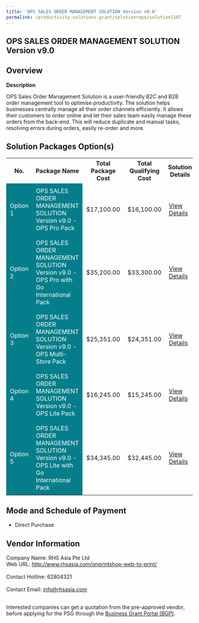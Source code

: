 ```yaml
---
title: 'OPS SALES ORDER MANAGEMENT SOLUTION Version v9.0'
permalink: /productivity-solutions-grant/solutionrepo/solution1107
---
```


## OPS SALES ORDER MANAGEMENT SOLUTION Version v9.0

## Overview

**Description**

OPS Sales Order Management Solution is a user-friendly B2C and B2B order management tool to optimise productivity. The solution helps businesses centrally manage all their order channels efficiently. It allows their customers to order online and let their sales team easily manage these orders from the back-end. This will reduce duplicate and manual tasks, resolving errors during orders, easily re-order and more.

## Solution Packages Option(s)

<table>
<tr>
<th><b>No.</b></th>
<th><b>Package Name</b></th>
<th><b>Total Package Cost</b></th>
<th><b>Total Qualifying Cost</b></th>
<th><b>Solution Details</b></th>
</tr>
<tr>
<td style='padding: 10px; background-color: #037E8A; color: #FFFFFF;'>Option 1</td>
<td style='padding: 10px; background-color: #037E8A; color: #FFFFFF;'>OPS SALES ORDER MANAGEMENT SOLUTION Version v9.0 - OPS Pro Pack</td>
<td style='padding: 10px;'>$17,100.00</td>
<td style='padding: 10px;'>$16,100.00</td>
<td style='padding: 10px;'><a href='/images/psg/RHS_Asia_Desensitised_Annex_3_Part_1.pdf' target='_blank'>View Details</a></td>
</tr>
<tr>
<td style='padding: 10px; background-color: #037E8A; color: #FFFFFF;'>Option 2</td>
<td style='padding: 10px; background-color: #037E8A; color: #FFFFFF;'>OPS SALES ORDER MANAGEMENT SOLUTION Version v9.0 - OPS Pro with Go International Pack</td>
<td style='padding: 10px;'>$35,200.00</td>
<td style='padding: 10px;'>$33,300.00</td>
<td style='padding: 10px;'><a href='/images/psg/RHS_Asia_Desensitised_Annex_3_Part_2.pdf' target='_blank'>View Details</a></td>
</tr>
<tr>
<td style='padding: 10px; background-color: #037E8A; color: #FFFFFF;'>Option 3</td>
<td style='padding: 10px; background-color: #037E8A; color: #FFFFFF;'>OPS SALES ORDER MANAGEMENT SOLUTION Version v9.0 - OPS Multi-Store Pack</td>
<td style='padding: 10px;'>$25,351.00</td>
<td style='padding: 10px;'>$24,351.00</td>
<td style='padding: 10px;'><a href='/images/psg/RHS_Asia_Desensitised_Annex_3_Part_3.pdf' target='_blank'>View Details</a></td>
</tr>
<tr>
<td style='padding: 10px; background-color: #037E8A; color: #FFFFFF;'>Option 4</td>
<td style='padding: 10px; background-color: #037E8A; color: #FFFFFF;'>OPS SALES ORDER MANAGEMENT SOLUTION Version v9.0 - OPS Lite Pack</td>
<td style='padding: 10px;'>$16,245.00</td>
<td style='padding: 10px;'>$15,245.00</td>
<td style='padding: 10px;'><a href='/images/psg/RHS_Asia_Desensitised_Annex_3_Part_4.pdf' target='_blank'>View Details</a></td>
</tr>
<tr>
<td style='padding: 10px; background-color: #037E8A; color: #FFFFFF;'>Option 5</td>
<td style='padding: 10px; background-color: #037E8A; color: #FFFFFF;'>OPS SALES ORDER MANAGEMENT SOLUTION Version v9.0 - OPS Lite with Go International Pack</td>
<td style='padding: 10px;'>$34,345.00</td>
<td style='padding: 10px;'>$32,445.00</td>
<td style='padding: 10px;'><a href='/images/psg/RHS_Asia_Desensitised_Annex_3_Part_5.pdf' target='_blank'>View Details</a></td>
</tr>
</table>

## Mode and Schedule of Payment

 - Direct Purchase

## Vendor Information

 Company Name: RHS Asia Pte Ltd<br>Web URL: http://www.rhsasia.com/onprintshop-web-to-print/ <br><br>Contact Hotline: 62804321 <br><br>Contact Email: info@rhsasia.com <br><br>

Interested companies can get a quotation from the pre-approved vendor, before applying for the PSG through the <a href='https://www.businessgrants.gov.sg/' target='_blank' rel='noopener'>Business Grant Portal (BGP)</a>.

<script src="/jquery/resize-tables.js"></script>

